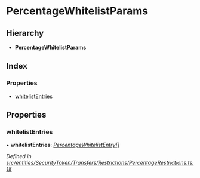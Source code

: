 # PercentageWhitelistParams

## Hierarchy

* **PercentageWhitelistParams**

## Index

### Properties

* [whitelistEntries](_entities_securitytoken_transfers_restrictions_percentagerestrictions_.percentagewhitelistparams.md#whitelistentries)

## Properties

### whitelistEntries

• **whitelistEntries**: [_PercentageWhitelistEntry_](_types_index_.percentagewhitelistentry.md)_\[\]_

_Defined in_ [_src/entities/SecurityToken/Transfers/Restrictions/PercentageRestrictions.ts:18_](https://github.com/PolymathNetwork/polymath-sdk/blob/550676f/src/entities/SecurityToken/Transfers/Restrictions/PercentageRestrictions.ts#L18)

